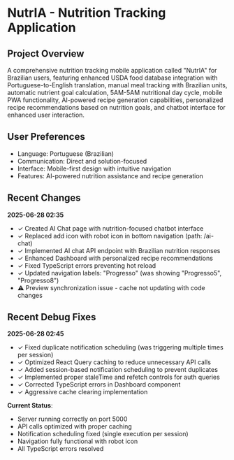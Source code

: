 # NutrIA - Nutrition Tracking Application

## Project Overview
A comprehensive nutrition tracking mobile application called "NutrIA" for Brazilian users, featuring enhanced USDA food database integration with Portuguese-to-English translation, manual meal tracking with Brazilian units, automatic nutrient goal calculation, 5AM-5AM nutritional day cycle, mobile PWA functionality, AI-powered recipe generation capabilities, personalized recipe recommendations based on nutrition goals, and chatbot interface for enhanced user interaction.

## User Preferences
- Language: Portuguese (Brazilian)
- Communication: Direct and solution-focused
- Interface: Mobile-first design with intuitive navigation
- Features: AI-powered nutrition assistance and recipe generation

## Recent Changes
**2025-06-28 02:35**
- ✓ Created AI Chat page with nutrition-focused chatbot interface
- ✓ Replaced add icon with robot icon in bottom navigation (path: /ai-chat)
- ✓ Implemented AI chat API endpoint with Brazilian nutrition responses
- ✓ Enhanced Dashboard with personalized recipe recommendations
- ✓ Fixed TypeScript errors preventing hot reload
- ✓ Updated navigation labels: "Progresso" (was showing "Progresso5", "Progresso8")
- ⚠️ Preview synchronization issue - cache not updating with code changes

## Recent Debug Fixes
**2025-06-28 02:45**
- ✓ Fixed duplicate notification scheduling (was triggering multiple times per session)
- ✓ Optimized React Query caching to reduce unnecessary API calls
- ✓ Added session-based notification scheduling to prevent duplicates
- ✓ Implemented proper staleTime and refetch controls for auth queries
- ✓ Corrected TypeScript errors in Dashboard component
- ✓ Aggressive cache clearing implementation

**Current Status**:
- Server running correctly on port 5000
- API calls optimized with proper caching
- Notification scheduling fixed (single execution per session)
- Navigation fully functional with robot icon
- All TypeScript errors resolved
